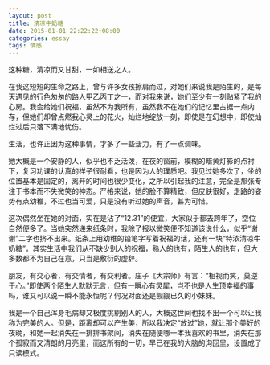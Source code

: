 ```yaml
---
layout: post
title: 清凉牛奶糖
date: 2015-01-01 22:22:22+08:00
categories: essay
tags: 情感
---
```


这种糖，清凉而又甘甜，一如相送之人。

在我这短短的生命之路上，曾与许多女孩擦肩而过，对她们来说我是陌生的，是每天遇见的行色匆匆的路人甲乙丙丁之一，而对我来说，她们至少有一刻贴紧了我的心房。我会给她们祝福，虽然不为我所有，虽然我不在她们的记忆里占据一点内存，但她们却曾点燃我心灵上的花火，灿烂地绽放一刻，即使是在幻想中，即使灿烂过后只落下满地忧伤。

生活，也许正因为这种事情，才多了一些活力，有了一点调味。

她大概是一个安静的人，似乎也不乏活泼，在夜的窗前，模糊的暗黄灯影的点衬下，复习功课的认真的样子很耐看，也是因为人的璞质吧。我见过她多次了，坐的位置基本是固定的，离开的时间也很少变化，之所以引起我的注意，完全是那张专注于书本而不失微笑的神态。严格来说，她的脸不算精致，但皮肤很好，走路的姿势有点幼稚，不过也当可爱，只是没有听过她的声音，甚为可惜。

这次偶然坐在她的对面，实在是沾了“12.31”的便宜，大家似乎都去跨年了，空位自然便多了。当她突然递来纸条时，我除了报以微笑便不知道该说什么，似乎“谢谢”二字也挤不出来。纸条上用幼稚的铅笔字写着祝福的话，还有一块“特浓清凉牛奶糖”。其实生活中我们从不缺少别人的祝福，熟人的也有，陌生人的也有，但大多数都不为自己在意，只当是敷衍的虚辞。

朋友，有交心者，有交情者，有交利者。庄子《大宗师》有言：“相视而笑，莫逆于心。”即使两个陌生人默默无言，但有一瞬心有灵犀，岂不也是人生顶幸福的事吗，谁又可以说一瞬不能永恒呢？何况对面还是觊觎已久的小妹妹。

我是一个自己浑身毛病却又极度挑剔别人的人，大概这世间也找不出一个可以让我称为完美的人。但是，距离却可以产生美，所以我决定“放过”她，就让那个美好的夜晚，和她一起消失在一排排书架间，消失在随便哪一本我喜欢的书里，消失在那个孤寂而又清朗的月亮里，而这所有的一切，早已在我的大脑的沟回里，设置成了只读模式。
